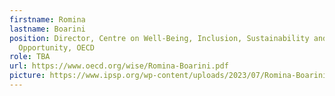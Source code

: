 ```yaml
---
firstname: Romina
lastname: Boarini
position: Director, Centre on Well-Being, Inclusion, Sustainability and Equal
  Opportunity, OECD
role: TBA
url: https://www.oecd.org/wise/Romina-Boarini.pdf
picture: https://www.ipsp.org/wp-content/uploads/2023/07/Romina-Boarini.png
---
```

